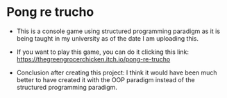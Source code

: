# Pong re trucho

- This is a console game using structured programming paradigm as it is being taught in my university as of the date I am uploading this.
- If you want to play this game, you can do it clicking this link:
https://thegreengrocerchicken.itch.io/pong-re-trucho

- Conclusion after creating this project: I think it would have been much better to have created it with the OOP paradigm instead of the structured programming paradigm.